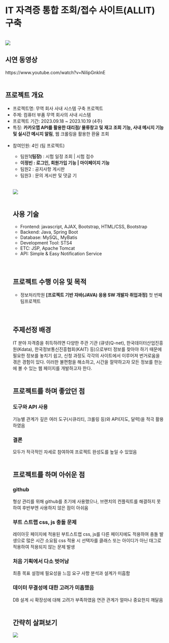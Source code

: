 <h1>IT 자격증 통합 조회/접수 사이트(ALLIT) 구축</h1><br>
<img src="https://github.com/jungkong76/ALLIT_2023/assets/145302179/abc6e9d1-c2fc-4996-a2ad-28712cfd815d"/>

<h2>시연 동영상</h2>
https://www.youtube.com/watch?v=NiIipGnklnE
<br><br>

<h2>프로젝트 개요</h2>
<ul>
<li>프로젝트명: 무역 회사 사내 시스템 구축 프로젝트</li>
<li>주제: 컴퓨터 부품 무역 회사의 사내 시스템</li>
<li>프로젝트 기간: 2023.09.18 ~ 2023.10.19 (4주)</li>
<li>특징: <strong>카카오맵 API를 활용한 대리점/ 물류창고 및 재고 조회 기능, 사내 메시지 기능 및 실시간 메시지 알림</strong>, 웹 크롤링을 활용한 환율 조회</li><br>
<li>참여인원: 4인 (팀 프로젝트)</li>
  <ul>
  <li>팀원1<strong>(팀장)</strong> : 시험 일정 조회 | 시험 접수 </li>
  <li><strong>이정빈 : 로그인, 회원가입 기능 | 마이페이지 기능</strong></li>
  <li>팀원2 : 공지사항 게시판</li>
  <li>팀원3 : 문의 게시판 및 댓글 기</li>
 </ul>
  <br><br>

<img src="https://github.com/jungkong76/OMZTeam2023/assets/145302179/390e617c-891f-4abf-841f-884f85d7e0f2"/>
<br><br>

<h2>사용 기술</h2>
<ul>
<li>Frontend: javascript, AJAX, Bootstrap, HTML/CSS, Bootstrap</li>
<li>Backend: Java, Spring Boot</li>
<li>Database: MySQL, MyBatis</li>
<li>Development Tool: STS4</li>
<li>ETC: JSP, Apache Tomcat</li>
<li>API: Simple & Easy Notification Service</li>
</ul>
<br><br>

<h2>프로젝트 수행 이유 및 목적</h2>
<ul>
  <li>정보처리학원 <strong>[프로젝트 기반 자바(JAVA) 응용 SW 개발자 취업과정]</strong> 첫 번째 팀프로젝트</li>
</ul>
<br><br>

<h2>주제선정 배경</h2>
IT 분야 자격증을 취득하려면 다양한 주관 기관 (큐넷(Q-net),  한국데이터산업진흥원(Kdata), 한국정보통신진흥협회(KAIT) 등)으로부터 정보를 찾아야 하기 때문에 필요한 정보를 놓치기 쉽고, 신청 과정도 각각의 사이트에서 이루어져 번거로움을 겪은 경험이 있다. 이러한 불편함을 해소하고, 시간을 절약하고자 모든 정보를 한눈에 볼 수 있는 웹 페이지를 개발하고자 한다.
<br><br>

<h2>프로젝트를 하며 좋았던 점</h2>
<h3>도구와 API 사용</h3>
기능별 관계가 깊은 여러 도구(시큐리티, 크롤링 등)와 API(지도, 달력)을 적극 활용하였음

<h3>결론</h3>
모두가 적극적인 자세로 참여하여 프로젝트 완성도를 높일 수 있었음
<br><br>


<h2>프로젝트를 하며 아쉬운 점</h2>
<h3>github</h3>
형상 관리를 위해 github를 초기에 사용했으나,
브랜치의 컨플릭트를 해결하지 못하여 후반부엔 사용하지 않은 점이 아쉬움

<h3>부트 스트랩 css, js 충돌 문제</h3>
레이아웃 페이지에 적용된 부트스트랩 css, js를 다른 페이지에도 적용하여 충돌 발생으로 많은 시간 소요됨
css 적용 시 선택자를 클래스 또는 아이디가 아닌 태그로 적용하여 적용되지 않는 문제 발생

<h3>처음 기획에서 다소 벗어남</h3>
최종 목표 설정에 필요성을 느낌
요구 사항 분석과 설계가 미흡함 

<h3>데이터 무결성에 대한 고려가 미흡했음</h3>
DB 설계 시 확장성에 대해 고려가 부족하였음
연관 관계가 얼마나 중요한지 깨달음
<br><br>


<h2>간략히 살펴보기</h2>
<img src="https://github.com/jungkong76/OMZTeam2023/assets/145302179/ba1895d8-0d71-4ba9-86bd-235ed18e8c52"/>

